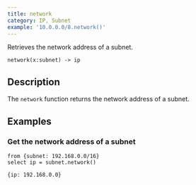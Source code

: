 ```yaml
---
title: network
category: IP, Subnet
example: '10.0.0.0/8.network()'
---
```


Retrieves the network address of a subnet.

```tql
network(x:subnet) -> ip
```

## Description

The `network` function returns the network address of a subnet.

## Examples

### Get the network address of a subnet

```tql
from {subnet: 192.168.0.0/16}
select ip = subnet.network()
```

```tql
{ip: 192.168.0.0}
```
